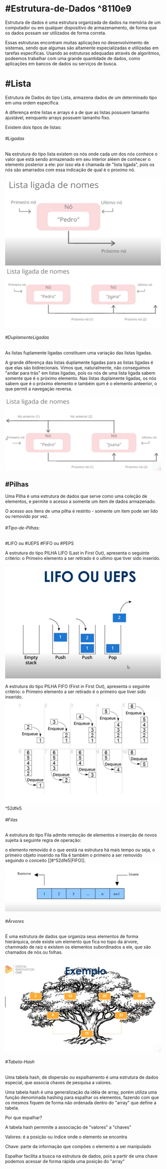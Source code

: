 # #Estrutura-de-Dados ^8110e9

Estrutura de dados é uma estrutura organizada de dados na memória de um computador ou em qualquer dispositivo de armazenamento, de forma que os dados possam ser utilizados de forma correta.

Essas estruturas encontram muitas aplicações no desenvolvimento de sistemas, sendo que algumas são altamente especializadas e utilizadas em tarefas específicas.
Usando as estruturas adequadas através de algoritmos, podeemos trabalhar com uma grande quantidade de dados, como aplicações em bancos de dados ou serviços de busca.


# #Lista

Estrutura de Dados do tipo Lista, armazena dados de um determinado tipo em uma ordem específica.

A diferença entre listas e arrays é a de que as listas possuem tamanho ajustável, eenquanto arrays possuem tamanho fixo.

Existem dois tipos de listas:

###### #Ligadas

Na estrutura do tipo lista existem os nós onde cada um dos nós conhece o valor que está sendo armazenado em seu interior aléem de conhecer o elemento posterior a ele: por isso ela é chamada de "lista ligada", pois os nós são amarrados com essa indicação de qual é o proximo nó.

![](Pasted%20image%2020220114121623.png)
![](Pasted%20image%2020220114124726.png)

###### #DuplamenteLigadas

As listas fuplamente ligadas constituem uma variação das listas ligadas.

A grande diferença das listas duplamente ligadas para as listas ligadas é que elas são bidirecionais. Vimos que, naturalmente, não conseguimos "andar para trás" em listas ligadas, pois os nós de uma lista ligada sabem somente que é o próximo elemento. Nas listas duplamente ligadas, os nós sabem que é o próximo elemento e também qum é o elemento anteerior, o que permit a navegação reversa.

![](Pasted%20image%2020220114130247.png)


## #Pilhas

Uma Pilha é uma estrutura de dados que serve como uma coleção de elementos, e permite o acesso a somente um item de dados armazenado.

O acesso aos itens de uma pilha é restrito - somente um item pode ser lido ou removido por vez.

###### #Tipo-de-Pilhas:

#LIFO ou #UEPS
#FIFO ou #PEPS 

A estrutura do tipo PILHA LIFO (Last in First Out), apresenta o seguinte critério: o Primeiro elemento a ser retirado é o ultimo que tiver sido inserido.
![](Pasted%20image%2020220114165151.png)

A estrutura do tipo PILHA FIFO (First in First Out), apresenta o seguinte critério: o Primeiro elemento a ser retirado é o primeiro que tiver sido inserido.
![](Pasted%20image%2020220114165208.png) ^52dfe5

###### #Filas 

A estrutura do tipo Fila admite remoção de elementos e inserção de novos sujeita à seguinte regra de operação: 

o elemento removido é o que eestá na estrutura há mais tempo ou seja, o primeiro objeto inserido na fila é também o primeiro a ser removido seguindo o conceito [[#^52dfe5|FIFO]].
	![](Pasted%20image%2020220114170007.png)


###### #Árvores

É uma estrutura de dados que organiza seus elementos de forma hierárquica, onde existe um elemento que fica no topo da árvore, chammado de raiz e existem os elementos subordinados a ele, que são chamados de nós ou folhas.

![](Pasted%20image%2020220118122546.png)

###### #Tabela-Hash

Uma tabela hash, de dispersão ou espalhamento é uma estrutura de dados especial, que associa chaves de pesquisa a valores.

Uma tabela hash é uma generalização da idéia de array, porém utiliza uma função denominada hashing para espalhar os elementos, fazendo com que os mesmos fiquem de forma não ordenada dentro do "array" que define a tabela.

Por que espalhar?

A tabela hash permmite a associação de "valores" a "chaves"

Valores: é a posição ou índice onde o elemento se encontra

Chave: parte da informação que compões o elemento a ser manipulado

Espalhar facilita a busca na estrutura de dados, pois a partir de uma chave podemos acessar de forma rápida uma posição do "array"

